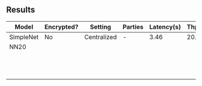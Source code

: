 ## Results

| Model     	| Encrypted? 	| Setting     	| Parties 	| Latency(s) 	| Thput(im/s) 	|   	|   	|   	|
|-----------	|------------	|-------------	|---------	|------------	|-------------	|---	|---	|---	|
| SimpleNet 	| No         	| Centralized 	| -       	| 3.46       	| 20.4        	|   	|   	|   	|
| NN20      	|            	|             	|         	|            	|             	|   	|   	|   	|
|           	|            	|             	|         	|            	|             	|   	|   	|   	|
|           	|            	|             	|         	|            	|             	|   	|   	|   	|
|           	|            	|             	|         	|            	|             	|   	|   	|   	|
|           	|            	|             	|         	|            	|             	|   	|   	|   	|
|           	|            	|             	|         	|            	|             	|   	|   	|   	|
|           	|            	|             	|         	|            	|             	|   	|   	|   	|
|           	|            	|             	|         	|            	|             	|   	|   	|   	|
|           	|            	|             	|         	|            	|             	|   	|   	|   	|
|           	|            	|             	|         	|            	|             	|   	|   	|   	|
|           	|            	|             	|         	|            	|             	|   	|   	|   	|
|           	|            	|             	|         	|            	|             	|   	|   	|   	|
|           	|            	|             	|         	|            	|             	|   	|   	|   	|